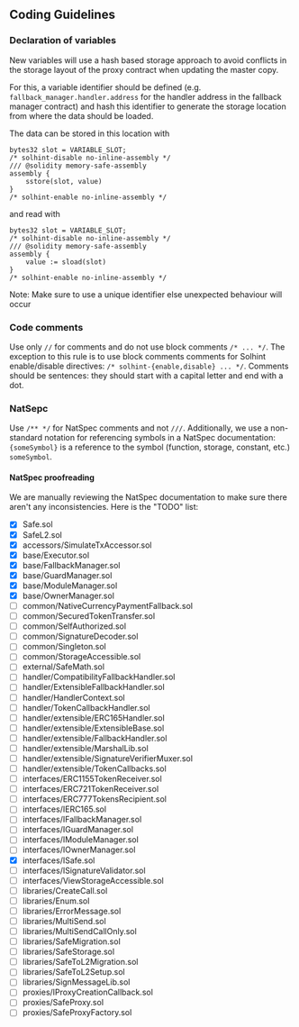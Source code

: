 ## Coding Guidelines

### Declaration of variables

New variables will use a hash based storage approach to avoid conflicts in the storage layout of the proxy contract when updating the master copy.

For this, a variable identifier should be defined (e.g. `fallback_manager.handler.address` for the handler address in the fallback manager contract) and hash this identifier to generate the storage location from where the data should be loaded.

The data can be stored in this location with

```
bytes32 slot = VARIABLE_SLOT;
/* solhint-disable no-inline-assembly */
/// @solidity memory-safe-assembly
assembly {
    sstore(slot, value)
}
/* solhint-enable no-inline-assembly */
```

and read with

```
bytes32 slot = VARIABLE_SLOT;
/* solhint-disable no-inline-assembly */
/// @solidity memory-safe-assembly
assembly {
    value := sload(slot)
}
/* solhint-enable no-inline-assembly */
```

Note: Make sure to use a unique identifier else unexpected behaviour will occur

### Code comments

Use only `//` for comments and do not use block comments `/* ... */`. The exception to this rule is to use block comments comments for Solhint enable/disable directives: `/* solhint-{enable,disable} ... */`. Comments should be sentences: they should start with a capital letter and end with a dot.

### NatSepc

Use `/** */` for NatSpec comments and not `///`. Additionally, we use a non-standard notation for referencing symbols in a NatSpec documentation: `{someSymbol}` is a reference to the symbol (function, storage, constant, etc.) `someSymbol`.

#### NatSpec proofreading

We are manually reviewing the NatSpec documentation to make sure there aren't any inconsistencies. Here is the "TODO" list:

- [x] Safe.sol
- [x] SafeL2.sol
- [x] accessors/SimulateTxAccessor.sol
- [x] base/Executor.sol
- [x] base/FallbackManager.sol
- [x] base/GuardManager.sol
- [x] base/ModuleManager.sol
- [x] base/OwnerManager.sol
- [ ] common/NativeCurrencyPaymentFallback.sol
- [ ] common/SecuredTokenTransfer.sol
- [ ] common/SelfAuthorized.sol
- [ ] common/SignatureDecoder.sol
- [ ] common/Singleton.sol
- [ ] common/StorageAccessible.sol
- [ ] external/SafeMath.sol
- [ ] handler/CompatibilityFallbackHandler.sol
- [ ] handler/ExtensibleFallbackHandler.sol
- [ ] handler/HandlerContext.sol
- [ ] handler/TokenCallbackHandler.sol
- [ ] handler/extensible/ERC165Handler.sol
- [ ] handler/extensible/ExtensibleBase.sol
- [ ] handler/extensible/FallbackHandler.sol
- [ ] handler/extensible/MarshalLib.sol
- [ ] handler/extensible/SignatureVerifierMuxer.sol
- [ ] handler/extensible/TokenCallbacks.sol
- [ ] interfaces/ERC1155TokenReceiver.sol
- [ ] interfaces/ERC721TokenReceiver.sol
- [ ] interfaces/ERC777TokensRecipient.sol
- [ ] interfaces/IERC165.sol
- [ ] interfaces/IFallbackManager.sol
- [ ] interfaces/IGuardManager.sol
- [ ] interfaces/IModuleManager.sol
- [ ] interfaces/IOwnerManager.sol
- [x] interfaces/ISafe.sol
- [ ] interfaces/ISignatureValidator.sol
- [ ] interfaces/ViewStorageAccessible.sol
- [ ] libraries/CreateCall.sol
- [ ] libraries/Enum.sol
- [ ] libraries/ErrorMessage.sol
- [ ] libraries/MultiSend.sol
- [ ] libraries/MultiSendCallOnly.sol
- [ ] libraries/SafeMigration.sol
- [ ] libraries/SafeStorage.sol
- [ ] libraries/SafeToL2Migration.sol
- [ ] libraries/SafeToL2Setup.sol
- [ ] libraries/SignMessageLib.sol
- [ ] proxies/IProxyCreationCallback.sol
- [ ] proxies/SafeProxy.sol
- [ ] proxies/SafeProxyFactory.sol
